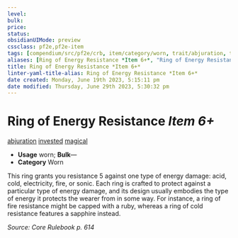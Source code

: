 ```yaml
---
level:
bulk:
price:
status:
obsidianUIMode: preview
cssclass: pf2e,pf2e-item
tags: [compendium/src/pf2e/crb, item/category/worn, trait/abjuration, trait/invested, trait/magical]
aliases: [Ring of Energy Resistance *Item 6+*, "Ring of Energy Resistance"]
title: Ring of Energy Resistance *Item 6+*
linter-yaml-title-alias: Ring of Energy Resistance *Item 6+*
date created: Monday, June 19th 2023, 5:15:11 pm
date modified: Thursday, June 29th 2023, 5:30:32 pm
---
```


# Ring of Energy Resistance *Item 6+*

[abjuration](rules/traits/abjuration.md) [invested](rules/traits/invested.md) [magical](rules/traits/magical.md)  

- **Usage** worn; **Bulk**—
- **Category** Worn

This ring grants you resistance 5 against one type of energy damage: acid, cold, electricity, fire, or sonic. Each ring is crafted to protect against a particular type of energy damage, and its design usually embodies the type of energy it protects the wearer from in some way. For instance, a ring of fire resistance might be capped with a ruby, whereas a ring of cold resistance features a sapphire instead.

*Source: Core Rulebook p. 614*
